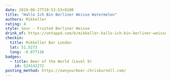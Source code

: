 ```yaml
---
date: 2019-06-27T19:53:53+0100
title: "Hallo Ich Bin Berliner Weisse Watermelon"
authors: Mikkeller
rating: 4
style: Sour - Fruited Berliner Weisse
drink_of: https://untappd.com/b/mikkeller-hallo-ich-bin-berliner-weisse-watermelon/2257688
checkin:
  title: Mikkeller Bar London
  lat: 51.5273
  long: -0.077116
badges:
  - title: Beer of the World (Level 9)
    id: 524142272
posting_method: https://ownyourbeer.chrisburnell.com/
---
```

